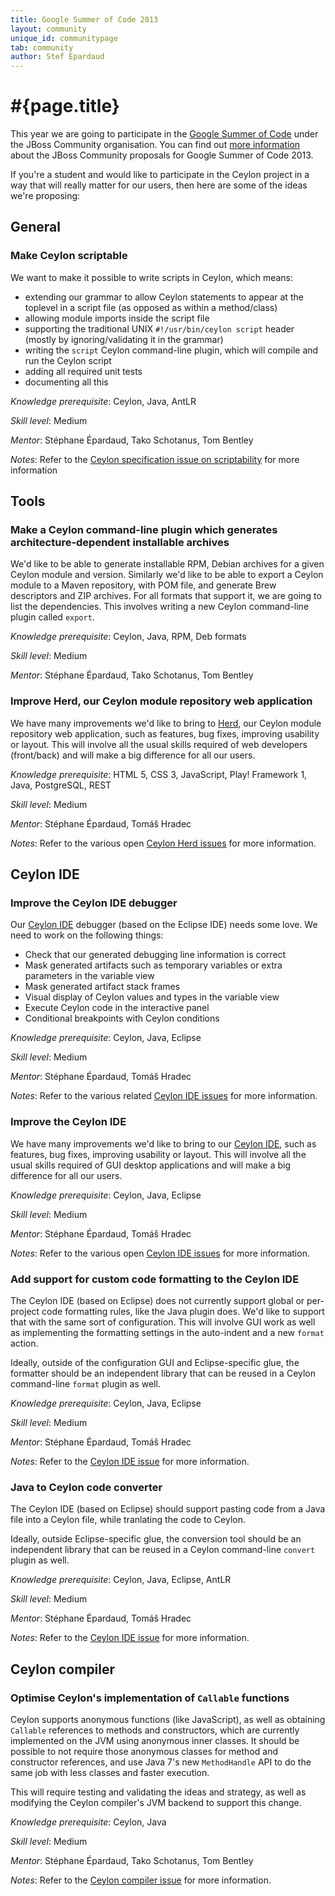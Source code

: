 ```yaml
---
title: Google Summer of Code 2013
layout: community
unique_id: communitypage
tab: community
author: Stef Epardaud
---
```

# #{page.title}

This year we are going to participate in the [Google Summer of Code](https://google-melange.appspot.com/gsoc/homepage/google/gsoc2013) 
under the JBoss Community organisation. You can find out [more information](https://community.jboss.org/wiki/GSOC13Ideas)
about the JBoss Community proposals for Google Summer of Code 2013.

If you're a student and would like
to participate in the Ceylon project in a way that will really matter for our users, then here are some of the ideas we're proposing:

## General

### Make Ceylon scriptable

We want to make it possible to write scripts in Ceylon, which means:

- extending our grammar to allow Ceylon statements to appear at the toplevel in a script file (as opposed as within a method/class)
- allowing module imports inside the script file
- supporting the traditional UNIX `#!/usr/bin/ceylon script` header (mostly by ignoring/validating it in the grammar)
- writing the `script` Ceylon command-line plugin, which will compile and run the Ceylon script
- adding all required unit tests
- documenting all this
 
_Knowledge prerequisite_: Ceylon, Java, AntLR
 
_Skill level_: Medium
 
_Mentor_: Stéphane Épardaud, Tako Schotanus, Tom Bentley
 
_Notes_: Refer to the [Ceylon specification issue on scriptability](https://github.com/ceylon/ceylon-spec/issues/200) for more information

## Tools

### Make a Ceylon command-line plugin which generates architecture-dependent installable archives

We'd like to be able to generate installable RPM, Debian archives for a given Ceylon module and version. Similarly we'd like to
be able to export a Ceylon module to a Maven repository, with POM file, and generate Brew descriptors and ZIP archives. For all
formats that support it, we are going to list the dependencies. This involves writing a new Ceylon command-line plugin called `export`.

_Knowledge prerequisite_: Ceylon, Java, RPM, Deb formats
 
_Skill level_: Medium
 
_Mentor_: Stéphane Épardaud, Tako Schotanus, Tom Bentley
 
### Improve Herd, our Ceylon module repository web application

We have many improvements we'd like to bring to [Herd](http://modules.ceylon-lang.org), our Ceylon module repository web application, 
such as features, bug fixes, improving
usability or layout. This will involve all the usual skills required of web developers (front/back) and will make a big difference for
all our users.
 
_Knowledge prerequisite_: HTML 5, CSS 3, JavaScript, Play! Framework 1, Java, PostgreSQL, REST
 
_Skill level_: Medium
 
_Mentor_: Stéphane Épardaud, Tomáš Hradec
 
_Notes_: Refer to the various open [Ceylon Herd issues](https://github.com/ceylon/ceylon-herd/issues?state=open) for more information.

## Ceylon IDE

### Improve the Ceylon IDE debugger

Our [Ceylon IDE](http://ceylon-lang.org/documentation/1.0/ide/) debugger (based on the Eclipse IDE) needs some love.
We need to work on the following things:

- Check that our generated debugging line information is correct
- Mask generated artifacts such as temporary variables or extra parameters in the variable view
- Mask generated artifact stack frames
- Visual display of Ceylon values and types in the variable view
- Execute Ceylon code in the interactive panel
- Conditional breakpoints with Ceylon conditions

_Knowledge prerequisite_: Ceylon, Java, Eclipse

_Skill level_: Medium
 
_Mentor_: Stéphane Épardaud, Tomáš Hradec
 
_Notes_: Refer to the various related [Ceylon IDE issues](https://github.com/ceylon/ceylon-ide-eclipse/issues/search?q=debug) for more information.

### Improve the Ceylon IDE

We have many improvements we'd like to bring to our [Ceylon IDE](http://ceylon-lang.org/documentation/1.0/ide/), 
such as features, bug fixes, improving usability or layout. This will involve all the usual skills required of GUI desktop applications
and will make a big difference for all our users.

_Knowledge prerequisite_: Ceylon, Java, Eclipse
 
_Skill level_: Medium
 
_Mentor_: Stéphane Épardaud, Tomáš Hradec
 
_Notes_: Refer to the various open [Ceylon IDE issues](https://github.com/ceylon/ceylon-ide-eclipse/issues?state=open) for more information.

### Add support for custom code formatting to the Ceylon IDE

The Ceylon IDE (based on Eclipse) does not currently support global or per-project code formatting rules, like the Java plugin does.
We'd like to support that with the same sort of configuration. This will involve GUI work as well as implementing the formatting
settings in the auto-indent and a new `format` action.

Ideally, outside of the configuration GUI and Eclipse-specific glue, the formatter should be an independent library that can be
reused in a Ceylon command-line `format` plugin as well.

_Knowledge prerequisite_: Ceylon, Java, Eclipse
 
_Skill level_: Medium
 
_Mentor_: Stéphane Épardaud, Tomáš Hradec
 
_Notes_: Refer to the [Ceylon IDE issue](https://github.com/ceylon/ceylon-ide-eclipse/issues/385) for more information.

### Java to Ceylon code converter

The Ceylon IDE (based on Eclipse) should support pasting code from a Java file into a Ceylon file, while tranlating the code to
Ceylon.

Ideally, outside Eclipse-specific glue, the conversion tool should be an independent library that can be
reused in a Ceylon command-line `convert` plugin as well.

_Knowledge prerequisite_: Ceylon, Java, Eclipse, AntLR
 
_Skill level_: Medium
 
_Mentor_: Stéphane Épardaud, Tomáš Hradec
 
_Notes_: Refer to the [Ceylon IDE issue](https://github.com/ceylon/ceylon-ide-eclipse/issues/519) for more information.

## Ceylon compiler

### Optimise Ceylon's implementation of `Callable` functions

Ceylon supports anonymous functions (like JavaScript), as well as obtaining `Callable` references to methods and constructors, which
are currently implemented on the JVM using anonymous inner classes. It should be possible to not require those anonymous classes
for method and constructor references, and use Java 7's new `MethodHandle` API to do the same job with less classes and faster
execution.

This will require testing and validating the ideas and strategy, as well as modifying the Ceylon compiler's JVM backend to support this
change.

_Knowledge prerequisite_: Ceylon, Java
 
_Skill level_: Medium
 
_Mentor_: Stéphane Épardaud, Tako Schotanus, Tom Bentley
 
_Notes_: Refer to the [Ceylon compiler issue](https://github.com/ceylon/ceylon-compiler/issues/557) for more information.